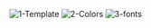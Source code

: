 ![1-Template](https://github.com/SantosNadson/Nosdan-s-progress/assets/164423004/e8c30e0d-3492-419a-bd4a-463da0daa678)
![2-Colors](https://github.com/SantosNadson/Nosdan-s-progress/assets/164423004/1a09fa54-c986-4ffc-bafe-a622bc6db8d3)
![3-fonts](https://github.com/SantosNadson/Nosdan-s-progress/assets/164423004/b3b70bb3-05d6-4cdf-a671-d61c37ee3517)
